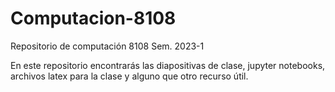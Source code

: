 # Computacion-8108
Repositorio de computación 8108 Sem. 2023-1

En este repositorio encontrarás las diapositivas de clase, jupyter notebooks, archivos latex para la clase y alguno que otro recurso útil.
